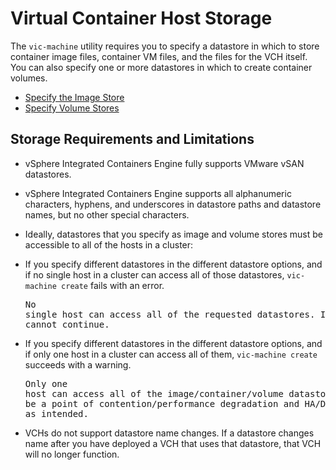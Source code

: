 # Virtual Container Host Storage #

The `vic-machine` utility requires you to specify a datastore in which to store container image files, container VM files, and the files for the VCH itself. You can also specify one or more datastores in which to create container volumes. 

- [Specify the Image Store](image_store.md)
- [Specify Volume Stores](volume_stores.md)

## Storage Requirements and Limitations

- vSphere Integrated Containers Engine fully supports VMware vSAN datastores. 
- vSphere Integrated Containers Engine supports all alphanumeric characters, hyphens, and underscores in datastore paths and datastore names, but no other special characters.
- Ideally, datastores that you specify as image and volume stores must be accessible to all of the hosts in a cluster:

 - If you specify different datastores in the different datastore options, and if no single host in a cluster can access all of those datastores, `vic-machine create` fails with an error.<pre>No single host can access all of the requested datastores. 
  Installation cannot continue.</pre>
 - If you specify different datastores in the different datastore options, and if only one host in a cluster can access all of them, `vic-machine create` succeeds with a warning.<pre>Only one host can access all of the image/container/volume datastores. This may be a point of contention/performance degradation and HA/DRS may not work as intended.</pre>
- VCHs do not support datastore name changes. If a datastore changes name after you have deployed a VCH that uses that datastore, that VCH will no longer function.